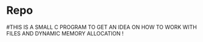 # Repo
#THIS IS A SMALL C PROGRAM TO GET AN IDEA ON HOW TO WORK WITH FILES AND DYNAMIC MEMORY ALLOCATION !
